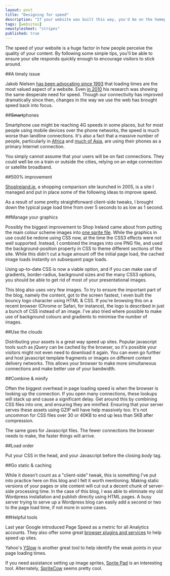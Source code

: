 ```yaml
---
layout: post
title: "Designing for speed"
description: "If your website was built this way, you'd be on the homepage by now."
tags: [websites]
newstylesheet: "stripes"
published: true
---
```

The speed of your website is a huge factor in how people perceive the quality of your content. By following some simple tips, you'll be able to ensure your site responds quickly enough to encourage visitors to stick around. 

##A timely issue

Jakob Nielsen [has been advocating since 1993][2] that loading times are the most valued aspect of a website. Even [in 2010][3] his research was showing the same desperate need for speed. Though our connectivity has improved dramatically since then, changes in the way we use the web has brought speed back into focus.

##<del>Smart</del>phones

Smartphone use might be reaching 4G speeds in some places, but for most people using mobile devices over the phone networks, the speed is much worse than landline connections. It's also a fact that a massive number of people, particularly in [Africa][5] and [much of Asia][4], are using their phones as a primary Internet connection.

You simply cannot assume that your users will be on fast connections. They could well be on a train or outside the cities, relying on an edge connection or satellite broadband.

##500% improvement

[ShopIreland.ie][1], a shopping comparison site launched in 2005, is a site I managed and put in place some of the following ideas to improve speed. 

As a result of some pretty straightforward client-side tweaks, I brought down the typical page load time from over 5 seconds to as low as 1 second. 

##Manage your graphics

Possibly the biggest improvement to Shop Ireland came about from putting the main colour scheme images into [one sprite file][6]. While the graphics in use could be redone using CSS now, at the time the CSS3 effects were not well supported. Instead, I combined the images into one PNG file, and used the background-position property in CSS to theme different sections of the site. While this didn't cut a huge amount off the initial page load, the cached image loads instantly on subsequent page loads.

Using up-to-date CSS is now a viable option, and if you can make use of gradients, border-radius, background sizes and the many CSS3 options, you should be able to get rid of most of your presentational images.

This blog also uses very few images. To try to ensure the important part of the blog, namely the content, got to the screen fastest, I even built the bouncy logo character using HTML & CSS. If you're browsing this on a recent browser (Chrome or Safari, for instance), the logo is described in just a bunch of CSS instead of an image. I've also tried where possible to make use of background colours and gradients to minimise the number of images.

##Use the clouds

Distributing your assets is a great way speed up sites. Popular javascript tools such as jQuery can be cached by the browser, so it's possible your visitors might not even need to download it again. You can even go further and host javascript template fragments or images on different content delivery networks. This allows your browser to make more simultaneous connections and make better use of your bandwidth.

##Combine & minify

Often the biggest overhead in page loading speed is when the browser is looking up the connection. If you open many connections, these lookups will stack up and cause a significant delay. Get around this by combining CSS files into one, and ensuring they are minified. Ensuring that your server serves these assets using GZIP will have help massively too. It's not uncommon for CSS files over 30 or 40KB to end up less than 5KB after compression.

The same goes for Javascript files. The fewer connections the browser needs to make, the faster things will arrive.

##Load order

Put your CSS in the head, and your Javascript before the closing *body* tag.

##Go static & caching

While it doesn't count as a "client-side" tweak, this is something I've put into practice here on this blog and I felt it worth mentioning. Making static versions of your pages or site content will cut out a decent chunk of server-side processing time. In the case of this blog, I was able to eliminate my old Wordpress installation and publish directly using HTML pages. A busy server trying to serve up a Wordpress blog can easily add a second or two to the page load time, if not more in some cases.

##Helpful tools

Last year Google introduced Page Speed as a metric for all Analytics accounts. They also offer some great [browser plugins and services][7] to help speed up sites. 

Yahoo's [YSlow][8] is another great tool to help identify the weak points in your page loading times.

If you need assistance setting up image sprites, [Sprite Pad][9] is an interesting tool. Alternately, [SpriteCow][10] seems pretty cool.

 [1]: http://www.shopireland.ie
 [2]: http://www.useit.com/alertbox/9703a.html
 [3]: http://www.useit.com/alertbox/response-times.html
 [4]: http://www.engadget.com/2012/07/19/smartphone-internet-china/
 [5]: http://afrinnovator.com/blog/2012/02/02/why-you-must-never-forget-about-the-humble-feature-phone-in-africa/
 [6]: http://www.shopireland.ie/images/all.png
 [7]: https://developers.google.com/speed/pagespeed/
 [8]: http://developer.yahoo.com/yslow/
 [9]: http://spritepad.wearekiss.com/
 [10]: http://www.spritecow.com/